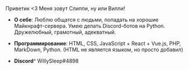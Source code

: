 Приветик <3
Меня зовут Слиппи, ну или Вилли!


- **О себе**: Люблю общатся с людьми, попадать на хорошие Майкнрафт-сервера. Умею делать Discord-ботов на Python. Дружелюбный, грамотный, адекватный.


- **Программирование**: HTML, CSS, JavaScript + React + Vue.js, PHP, MarkDown, Python. (HTML не является языком, но просто добавил)


- **Discord**^ WillySleep#4898
